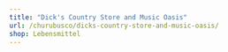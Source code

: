 ```yaml
---
title: "Dick's Country Store and Music Oasis"
url: /churubusco/dicks-country-store-and-music-oasis/
shop: Lebensmittel
---
```

